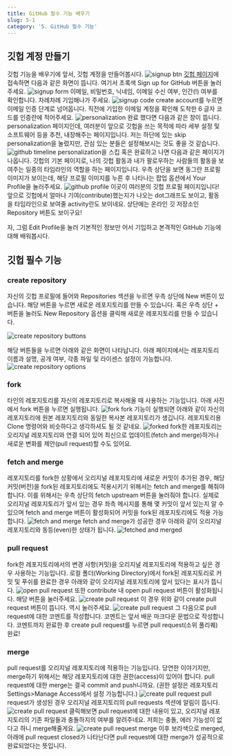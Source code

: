 ```yaml
---
title: GitHub 필수 기능 배우기
slug: 5-1
category: '5. GitHub 필수 기능'
---
```


## 깃헙 계정 만들기
깃헙 기능을 배우기에 앞서, 깃헙 계정을 만들어봅시다.
![signup btn](/git/cg1.png)
[깃헙 페이지](https://github.com/)에 접속하면 다음과 같은 화면이 뜹니다. 여기서 초록색 Sign up for GitHub 버튼을 눌러주세요.
![signup form](/git/cg2.png)
이메일, 비밀번호, 닉네임, 이메일 수신 여부, 인간(!) 여부를 확인합니다. 차례차례 기입해나가 주세요.
![signup code](/git/cg3.png)
create account를 누르면 이메일 인증 단계로 넘어옵니다. 직전에 기입한 이메일 계정을 확인해 도착한 6 글자 코드를 인증란에 적어주세요.
![personalization](/git/cg4.png)
완료 했다면 다음과 같은 창이 뜹니다. personalization 페이지인데, 여러분이 앞으로 깃헙을 쓰는 목적에 따라 세부 설정 및 소프트웨어 등을 추천, 내장해주는 페이지입니다. 저는 하단에 있는 skip personalization을 눌렀지만, 관심 있는 분들은 설정해보시는 것도 좋을 것 같습니다.
![github timeline](/git/cg5.png)
personalization을 스킵 혹은 완료하고 나면 다음과 같은 페이지가 나옵니다. 깃헙의 기본 페이지로, 나의 깃헙 활동과 내가 팔로우하는 사람들의 활동을 보여주는 일종의 타임라인의 역할을 하는 페이지입니다. 우측 상단을 보면 동그란 프로필 이미지가 보이는데, 해당 프로필 이미지를 누른 후 나타나는 팝업 옵션에서 Your Profile을 눌러주세요.
![github profile](/git/cg6.png)
이곳이 여러분의 깃헙 프로필 페이지입니다! 앞으로 깃헙에서 얼마나 기여(contribute)했는지가 나오는 dot그래프도 보이고, 활동을 타임라인으로 보여줄 activity란도 보이네요. 상단에는 온라인 깃 저장소인 Repository 버튼도 보이구요! 


자, 그럼 Edit Profile을 눌러 기본적인 정보만 어서 기입하고 본격적인 GitHub 기능에 대해 배워봅시다.

## 깃헙 필수 기능

### create repository
자신의 깃헙 프로필에 들어와 Repositories 섹션을 누르면 우측 상단에 New 버튼이 있습니다. 해당 버튼을 누르면 새로운 레포지토리를 만들 수 있습니다. 혹은 우측 상단 + 버튼을 눌러도 New Repository 옵션을 클릭해 새로운 레포지토리를 만들 수 있습니다.

![create repository buttons](/git/howtocreaterepo.png)

해당 버튼들을 누르면 아래와 같은 화면이 나타납니다. 아래 페이지에서는 레포지토리 이름과 설명, 공개 여부, 각종 파일 및 라이센스 설정이 가능합니다.
![create repository options](/git/create-repo.png)

### fork
타인의 레포지토리를 자신의 레포지토리로 복사해올 때 사용하는 기능입니다. 아래 사진에서 fork 버튼을 누르면 실행됩니다.
![fork](/git/fork.png)
fork 기능이 실행되면 아래와 같이 자신의 레포지토리에 원본 레포지토리와 동일한 복사본 레포지토리가 생깁니다. 레포지토리용 Clone 명령어와 비슷하다고 생각하셔도 될 것 같네요.
![forked](/git/forked.png)
fork한 레포지토리는 오리지널 레포지토리와 연결 되어 있어 최신으로 업데이트(fetch and merge)하거나 새로운 변화를 제안(pull request)할 수도 있어요.

### fetch and merge
레포지토리를 fork한 상황에서 오리지널 레포지토리에 새로운 커밋이 추가된 경우, 해당 커밋(버전)을 fork된 레포지토리에도 적용시키기 위해서는 fetch and merge를 해줘야 합니다. 이를 위해서는 우측 상단의 fetch upstream 버튼을 눌러줘야 합니다. 실제로 오리지널 레포지토리가 앞서 있는 경우 좌측 메시지를 통해 몇 커밋이 앞서 있는지 알 수 있으며 fetch and merge 버튼이 활성화되어 커밋을 fork된 레포지토리에도 적용 가능합니다.
![fetch and merge](/git/fetch-merge.png)
fetch and merge가 성공한 경우 아래와 같이 오리지널 레포지토리와 동등(even)한 상태가 됩니다.
![fetched and merged](/git/fetched-merged.png)

### pull request
fork한 레포지토리에서의 변경 사항(커밋)을 오리지널 레포지토리에 적용하고 싶은 경우 사용하는 기능입니다. 로컬 폴더(Working Directory)에서 fork된 레포지토리로 커밋 및 푸쉬를 완료한 경우 아래와 같이 오리지널 레포지토리에 앞서 있다는 표시가 뜹니다. 
![open pull request](/git/openpr.png)
또한 contribute 내 open pull request 버튼이 활성화됩니다. 해당 버튼을 눌러주세요.
![create pull request](/git/createpr.png)
이 경우 위와 같이 create pull request 버튼이 뜹니다. 역시 눌러주세요. 
![create pull request](/git/prcomment.png)
그 다음으로 pull request에 대한 코멘트를 작성합니다. 코멘트는 앞서 배운 마크다운 문법으로 작성합니다. 코멘트까지 완료한 후 create pull request를 누르면 pull request(소위 풀리퀘) 완료!

### merge
pull request를 오리지널 레포지토리에 적용하는 기능입니다. 당연한 이야기지만, merge하기 위해서는 해당 레포지토리에 대한 권한(access)이 있어야 합니다. pull request에 대한 merge는 결국 commit and push니까요. (권한 설정은 레포지토리 Settings>Manage Access에서 설정 가능합니다.)
![create pull request](/git/checkpr.png)
pull request가 생성된 경우 오리지널 레포지토리의 pull requests 섹션에 알림이 뜹니다.
![create pull request](/git/mergepr.png)
클릭해보면 pull request에 대한 내용이 있고, 오리지널 레포지토리의 기존 파일들과 충돌하지의 여부를 알려주네요. 저희는 충돌, 에러 가능성이 없다고 하니 merge해줄게요.
![create pull request](/git/mergedpr.png)
merge 이후 보라색으로 merged, 아래에 pull request closed가 나타난다면 pull request에 대한 merge가 성공적으로 완료되었다는 뜻입니다.